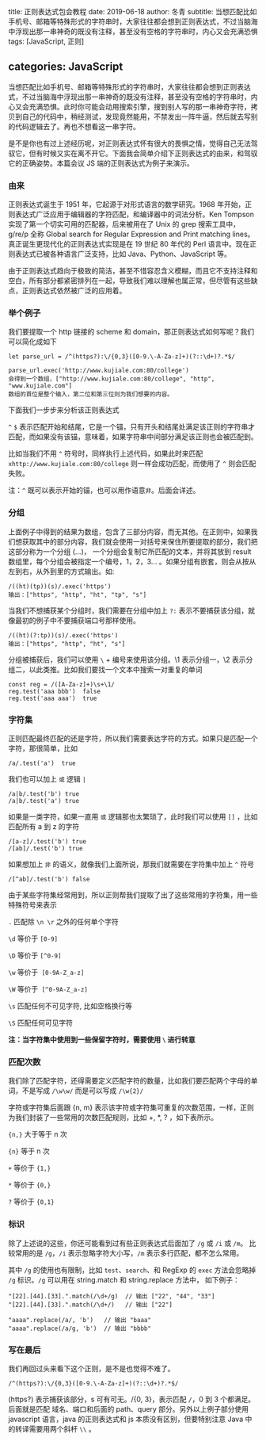title: 正则表达式包会教程
date: 2019-06-18
author: 冬青
subtitle: 当想匹配比如手机号、邮箱等特殊形式的字符串时，大家往往都会想到正则表达式，不过当脑海中浮现出那一串神奇的既没有注释，甚至没有空格的字符串时，内心又会充满恐惧
tags: [JavaScript, 正则]

categories: JavaScript
---

当想匹配比如手机号、邮箱等特殊形式的字符串时，大家往往都会想到正则表达式，不过当脑海中浮现出那一串神奇的既没有注释，甚至没有空格的字符串时，内心又会充满恐惧。此时你可能会动用搜索引擎，搜到别人写的那一串神奇字符，拷贝到自己的代码中，稍经测试，发现竟然能用，不禁发出一阵牛逼，然后就去写别的代码逻辑去了。再也不想看这一串字符。



是不是你也有过上述经历呢，对正则表达式怀有很大的畏惧之情，觉得自己无法驾驭它，但有时候又实在离不开它。下面我会简单介绍下正则表达式的由来，和驾驭它的正确姿势。本篇会议 JS 端的正则表达式为例子来演示。



### 由来

正则表达式诞生于 1951 年，它起源于对形式语言的数学研究。1968 年开始，正则表达式广泛应用于编辑器的字符匹配，和编译器中的词法分析。Ken Tompson 实现了第一个切实可用的匹配器，后来被用在了 Unix 的 grep 搜索工具中，g/re/p 全称 Global search for Regular Expression and Print matching lines。真正诞生更现代化的正则表达式实现是在 19 世纪 80 年代的 Perl 语言中。现在正则表达式已被各种语言广泛支持，比如 Java、Python、JavaScript 等。



由于正则表达式趋向于极致的简洁，甚至不惜容忍含义模糊，而且它不支持注释和空白，所有部分都紧密排列在一起，导致我们难以理解也属正常，但尽管有这些缺点，正则表达式依然被广泛的应用着。



### 举个例子

我们要提取一个 http 链接的 scheme 和 domain，那正则表达式如何写呢？我们可以简化成如下

```
let parse_url = /^(https?):\/{0,3}([0-9.\-A-Za-z]+)(?::\d+)?.*$/
```

```
parse_url.exec('http://www.kujiale.com:80/college')
会得到一个数组，["http://www.kujiale.com:80/college", "http", "www.kujiale.com"]
数组的首位是整个输入，第二位和第三位则为我们想要的内容。
```

下面我们一步步来分析该正则表达式



`^` `$` 表示匹配开始和结尾，它是一个锚，只有开头和结尾处满足该正则的字符串才匹配，而如果没有该锚，意味着，如果字符串中间部分满足该正则也会被匹配到。

比如当我们不用 `^` 符号时，同样执行上述代码，如果此时来匹配 `xhttp://www.kujiale.com:80/college` 则一样会成功匹配，而使用了 `^` 则会匹配失败。



注：`^` 既可以表示开始的锚，也可以用作语意`非`。后面会详述。

### 分组

上面例子中得到的结果为数组，包含了三部分内容，而无其他。在正则中，如果我们想获取其中的部分内容，我们就会使用一对括号来保住所要提取的部分，我们把这部分称为一个分组 (...)， 一个分组会复制它所匹配的文本，并将其放到 result 数组里，每个分组会被指定一个编号，1，2，3... 。如果分组有嵌套，则会从按从左到右，从外到里的方式输出。如:

```
/((ht)(tp))(s)/.exec('https')
输出：["https", "http", "ht", "tp", "s"]
```

当我们不想捕获某个分组时，我们需要在分组中加上 `?:` 表示不要捕获该分组，就像最初的例子中不要捕获端口号那样使用。

```
/((ht)(?:tp))(s)/.exec('https')
输出：["https", "http", "ht", "s"]
```

分组被捕获后，我们可以使用 `\` + 编号来使用该分组。\1 表示分组一，\2 表示分组二，以此类推。比如我们要找一个文本中搜索一对重复的单词

```
const reg = /([A-Za-z]+)\s+\1/
reg.test('aaa bbb')  false
reg.test('aaa aaa')  true
```



### 字符集

正则匹配最终匹配的还是字符，所以我们需要表达字符的方式。如果只是匹配一个字符，那很简单，比如

```
/a/.test('a')  true
```

我们也可以加上 `或` 逻辑 `|`

```
/a|b/.test('b') true
/a|b/.test('a') true
```

如果是一类字符，如果一直用 `或` 逻辑那也太繁琐了，此时我们可以使用 `[]` ，比如匹配所有 a 到 z 的字符

```
/[a-z]/.test('b') true
/[ab]/.test('b') true
```

如果想加上 `非` 的语义，就像我们上面所说，那我们就需要在字符集中加上 `^` 符号

```
/[^ab]/.test('b') false
```

由于某些字符集经常用到，所以正则帮我们提取了出了这些常用的字符集，用一些特殊符号来表示

`.` 匹配除 `\n \r` 之外的任何单个字符

`\d` 等价于 `[0-9]`

`\D` 等价于 `[^0-9]`

`\w` 等价于` [0-9A-Z_a-z]`

`\W` 等价于` [^0-9A-Z_a-z]`

`\s` 匹配任何不可见字符, 比如空格换行等

`\S` 匹配任何可见字符



**注：当字符集中使用到一些保留字符时，需要使用 `\` 进行转意**



### 匹配次数

我们除了匹配字符，还得需要定义匹配字符的数量，比如我们要匹配两个字母的单词，不是写成  `/\w\w/` 而是可以写成 `/\w{2}/`

字符或字符集后面跟 {n, m} 表示该字符或字符集可重复的次数范围，一样，正则为我们封装了一些常用的次数匹配规则，比如 +, *, ? ，如下表所示。

`{n,}` 大于等于 n 次

`{n}` 等于 n 次

`+` 等价于 `{1,}` 

`*` 等价于 `{0,}`

`?` 等价于 `{0,1}`



### 标识

除了上述说的这些，你还可能看到过有些正则表达式后面加了 `/g` 或 `/i` 或 `/m`。 比较常用的是 `/g`，`/i` 表示忽略字符大小写，`/m` 表示多行匹配，都不怎么常用。

其中 `/g` 的使用也有限制，比如 `test`、`search`、和 RegExp 的 `exec` 方法会忽略掉 `/g` 标识。`/g` 可以用在 string.match 和 string.replace 方法中， 如下例子：



```
"[22].[44].[33].".match(/\d+/g)  // 输出 ["22", "44", "33"]
"[22].[44].[33].".match(/\d+/)   // 输出 ["22"]
 
"aaaa".replace(/a/, 'b')   // 输出 "baaa"
"aaaa".replace(/a/g, 'b')  // 输出 "bbbb"
```



### 写在最后

我们再回过头来看下这个正则，是不是也觉得不难了。

```
/^(https?):\/{0,3}([0-9.\-A-Za-z]+)(?::\d+)?.*$/
```
(https?) 表示捕获该部分，s 可有可无。\/{0, 3}，表示匹配 `/`，0 到 3 个都满足。后面就是匹配 域名、端口和后面的 path、query 部分。另外以上例子部分使用 javascript 语言，java 的正则表达式和 js 本质没有区别，但要特别注意 Java 中的转译需要用两个斜杆 `\\` 。

